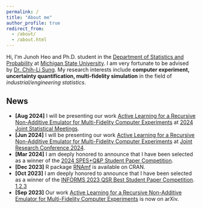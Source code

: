 ```yaml
---
permalink: /
title: "About me"
author_profile: true
redirect_from: 
  - /about/
  - /about.html
---
```


Hi, I'm Junoh Heo and Ph.D. student in the [Department of Statistics and Probability](https://stt.natsci.msu.edu/) at [Michigan State University](https://msu.edu/). I am very fortunate to be advised by [Dr. Chih-Li Sung](https://chihli.github.io). My research interests include **computer experiment, uncertainty quantification, multi-fidelity simulation** in the field of *industrial/engineering statistics*. 

News 
------
* **[Aug 2024]** I will be presenting our work [Active Learning for a Recursive Non-Additive Emulator for Multi-Fidelity Computer Experiments](https://arxiv.org/abs/2309.11772) at [2024 Joint Statistical Meetings](https://ww2.amstat.org/meetings/jsm/2024/index.cfm).
* **[Jun 2024]** I will be presenting our work [Active Learning for a Recursive Non-Additive Emulator for Multi-Fidelity Computer Experiments](https://arxiv.org/abs/2309.11772) at [Joint Research Conference 2024](https://uwaterloo.ca/joint-research-conference-statistics-quality-industry-technology/).
* **[Mar 2024]** I am deeply honored to announce that I have been selected as a winner of the [2024 SPES+Q&P Student Paper Competition](https://community.amstat.org/spes/outreach/studentpapercompetition). 
* **[Dec 2023]** R package [RNAmf](https://cran.r-project.org/web/packages/RNAmf/index.html) is available on CRAN.
* **[Oct 2023]** I am deeply honored to announce that I have been selected as a winner of the [INFORMS 2023 QSR Best Student Paper Competition](https://connect.informs.org/qsr/awards). [1](https://www.informs.org/Recognizing-Excellence/Community-Prizes/Quality-Statistics-Reliability-Section/Best-Student-Paper),[2](https://www.linkedin.com/posts/informs-quality-statistics-and-reliability-qsr_informsqsr-quality-statistics-activity-7120983705677963264-GJyB/),[3](https://stt.natsci.msu.edu/news/heo-wins-informs-2023-best-student-paper-competition.aspx)
* **[Sep 2023]** Our work [Active Learning for a Recursive Non-Additive Emulator for Multi-Fidelity Computer Experiments](https://arxiv.org/abs/2309.11772) is now on arXiv.


